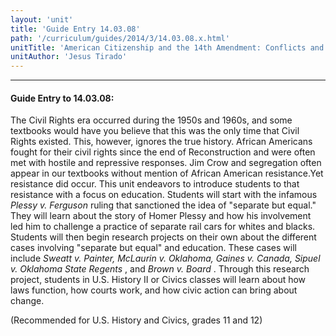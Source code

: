```yaml
---
layout: 'unit'
title: 'Guide Entry 14.03.08'
path: '/curriculum/guides/2014/3/14.03.08.x.html'
unitTitle: 'American Citizenship and the 14th Amendment: Conflicts and Resolutions in Education'
unitAuthor: 'Jesus Tirado'
---
```


<body>
<hr/>
 <h4>
  Guide Entry to 14.03.08:
 </h4>
 <p>
  The Civil Rights era occurred during the 1950s and 1960s, and some textbooks would have you believe that this was the only time that Civil Rights existed. This, however, ignores the true history.  African Americans fought for their civil rights since the end of Reconstruction and were often met with hostile and repressive responses. Jim Crow and segregation often appear in our textbooks without mention of African American resistance.Yet resistance did occur. This unit endeavors to introduce students to that resistance with a focus on education. Students will start with the infamous
  <i>
   Plessy v. Ferguson
  </i>
  ruling that sanctioned the idea of "separate but equal." They will learn about the story of Homer Plessy and how his involvement led him to challenge a practice of separate rail cars for whites and blacks. Students will then begin research projects on their own about the different cases involving "separate but equal" and education. These cases will include
  <i>
   Sweatt v. Painter, McLaurin v. Oklahoma, Gaines v. Canada, Sipuel v. Oklahoma State Regents
  </i>
  , and
  <i>
   Brown v. Board
  </i>
  .  Through this research project, students in U.S. History II or Civics classes will learn about how laws function, how courts work, and how civic action can bring about change.
 </p>
<p>
  (Recommended for U.S. History and Civics, grades 11 and 12)
  <b>
  </b>
 </p>
<p>
  <b>
  </b>
 </p>

</body>

